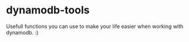 # dynamodb-tools
Usefull functions you can use to make your life easier when working with dynamodb. :)
